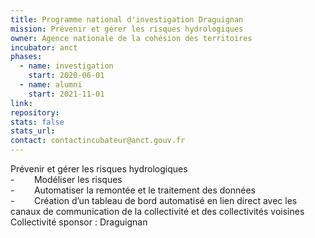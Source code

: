 ```yaml
---
title: Programme national d'investigation Draguignan
mission: Prévenir et gérer les risques hydrologiques
owner: Agence nationale de la cohésion des territoires
incubator: anct
phases:
  - name: investigation
    start: 2020-06-01
  - name: alumni
    start: 2021-11-01
link: 
repository: 
stats: false
stats_url: 
contact: contactincubateur@anct.gouv.fr
---
```

Prévenir et gérer les risques hydrologiques  
\-        Modéliser les risques  
\-        Automatiser la remontée et le traitement des données  
\-        Création d’un tableau de bord automatisé en lien direct avec les canaux de communication de la collectivité et des collectivités voisines
Collectivité sponsor : Draguignan
